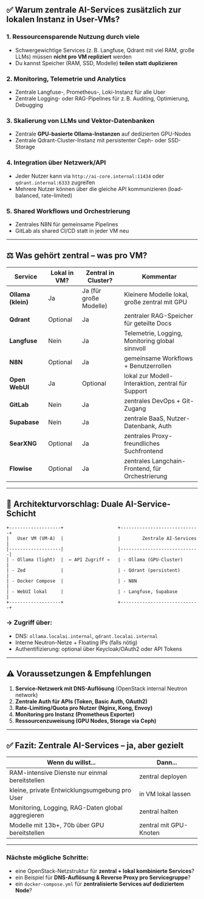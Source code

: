 

## ✅ **Warum zentrale AI-Services zusätzlich zur lokalen Instanz in User-VMs?**

### 1. **Ressourcensparende Nutzung durch viele**

* Schwergewichtige Services (z. B. Langfuse, Qdrant mit viel RAM, große LLMs) müssen **nicht pro VM repliziert** werden
* Du kannst Speicher (RAM, SSD, Modelle) **teilen statt duplizieren**

### 2. **Monitoring, Telemetrie und Analytics**

* Zentrale Langfuse-, Prometheus-, Loki-Instanz für alle User
* Zentrale Logging- oder RAG-Pipelines für z. B. Auditing, Optimierung, Debugging

### 3. **Skalierung von LLMs und Vektor-Datenbanken**

* Zentrale **GPU-basierte Ollama-Instanzen** auf dedizierten GPU-Nodes
* Zentrale Qdrant-Cluster-Instanz mit persistenter Ceph- oder SSD-Storage

### 4. **Integration über Netzwerk/API**

* Jeder Nutzer kann via `http://ai-core.internal:11434` oder `qdrant.internal:6333` zugreifen
* Mehrere Nutzer können über die gleiche API kommunizieren (load-balanced, rate-limited)

### 5. **Shared Workflows und Orchestrierung**

* Zentrales N8N für gemeinsame Pipelines
* GitLab als shared CI/CD statt in jeder VM neu

---

## ⚖️ **Was gehört zentral – was pro VM?**

| Service            | Lokal in VM? | Zentral in Cluster?    | Kommentar                                         |
| ------------------ | ------------ | ---------------------- | ------------------------------------------------- |
| **Ollama (klein)** | Ja           | Ja (für große Modelle) | Kleinere Modelle lokal, große zentral mit GPU     |
| **Qdrant**         | Optional     | Ja                     | zentraler RAG-Speicher für geteilte Docs          |
| **Langfuse**       | Nein         | Ja                     | Telemetrie, Logging, Monitoring global sinnvoll   |
| **N8N**            | Optional     | Ja                     | gemeinsame Workflows + Benutzerrollen             |
| **Open WebUI**     | Ja           | Optional               | lokal zur Modell-Interaktion, zentral für Support |
| **GitLab**         | Nein         | Ja                     | zentrales DevOps + Git-Zugang                     |
| **Supabase**       | Nein         | Ja                     | zentrale BaaS, Nutzer-Datenbank, Auth             |
| **SearXNG**        | Optional     | Ja                     | zentrales Proxy-freundliches Suchfrontend         |
| **Flowise**        | Optional     | Ja                     | zentrales Langchain-Frontend, für Orchestrierung  |

---

## 🧩 **Architekturvorschlag: Duale AI-Service-Schicht**

```
+-------------------+                    +-----------------------------+
|   User VM (VM-A)  |                    |        Zentrale AI-Services |
|-------------------|                    |-----------------------------|
| - Ollama (light)  |  ← API Zugriff →   | - Ollama (GPU-Cluster)      |
| - Zed             |                    | - Qdrant (persistent)       |
| - Docker Compose  |                    | - N8N                       |
| - WebUI lokal     |                    | - Langfuse, Supabase        |
+-------------------+                    +-----------------------------+
```

### → Zugriff über:

* DNS: `ollama.localai.internal`, `qdrant.localai.internal`
* Interne Neutron-Netze + Floating IPs (falls nötig)
* Authentifizierung: optional über Keycloak/OAuth2 oder API Tokens

---

## ⚠️ **Voraussetzungen & Empfehlungen**

1. **Service-Netzwerk mit DNS-Auflösung** (OpenStack internal Neutron network)
2. **Zentrale Auth für APIs (Token, Basic Auth, OAuth2)**
3. **Rate-Limiting/Quota pro Nutzer (Nginx, Kong, Envoy)**
4. **Monitoring pro Instanz (Prometheus Exporter)**
5. **Ressourcenzuweisung (GPU Nodes, Storage via Ceph)**

---

## ✅ Fazit: **Zentrale AI-Services – ja, aber gezielt**

| Wenn du willst...                                 | Dann...                |
| ------------------------------------------------- | ---------------------- |
| RAM-intensive Dienste nur einmal bereitstellen    | zentral deployen       |
| kleine, private Entwicklungsumgebung pro User     | in VM lokal lassen     |
| Monitoring, Logging, RAG-Daten global aggregieren | zentral halten         |
| Modelle mit 13b+, 70b über GPU bereitstellen      | zentral mit GPU-Knoten |

---

### Nächste mögliche Schritte:

* eine OpenStack-Netzstruktur für **zentral + lokal kombinierte Services**?
* ein Beispiel für **DNS-Auflösung & Reverse Proxy pro Servicegruppe**?
* ein `docker-compose.yml` für **zentralisierte Services auf dediziertem Node**?

